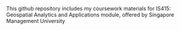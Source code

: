 This github repository includes my coursework materials for IS415: Geospatial Analytics and Applications module, offered by Singapore Management University
